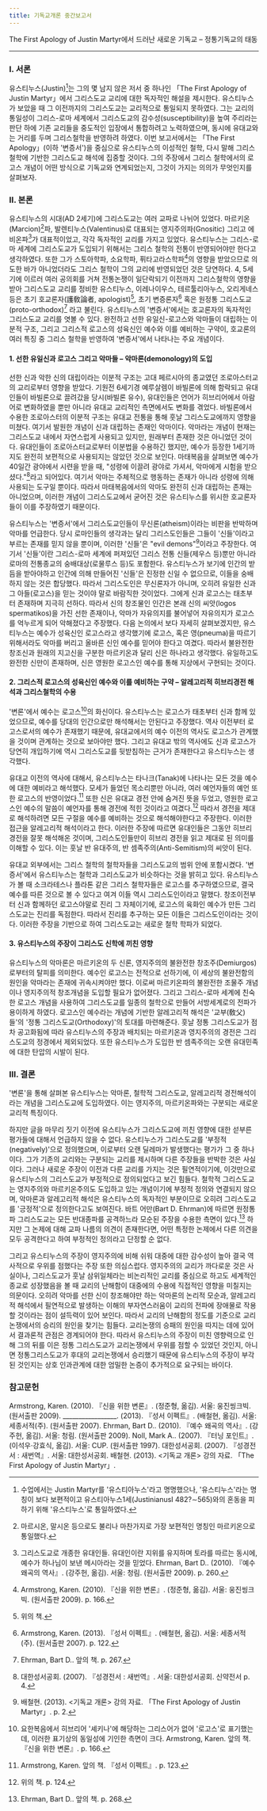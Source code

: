 ```yaml
---
title: 기독교개론 중간보고서
---
```


The First Apology of Justin Martyr에서 드러난 새로운 기독교 – 정통기독교의 태동

---

### Ⅰ. 서론

유스티누스(Justin)[^1]는 그의 몇 남지 않은 저서 중 하나인 「The First Apology of Justin Martyr」에서 그리스도교 교리에 대한 독자적인 해설을 제시한다. 유스티누스가 보았을 때 그 이전까지의 그리스도교는 교리적으로 통일되지 못하였다. 그는 교리의 통일성이 그리스-로마 세계에서 그리스도교의 감수성(susceptibility)을 높여 주리라는 판단 하에 기존 교리들을 중도적인 입장에서 통합하려고 노력하였으며, 동시에 유대교와는 거리를 두며 그리스철학을 반영하려 하였다. 이번 보고서에서는 「The First Apology」(이하 '변증서')을 중심으로 유스티누스의 이성적인 철학, 다시 말해 그리스 철학에 기반한 그리스도교 해석에 집중할 것이다. 그의 주장에서 그리스 철학에서의 로고스 개념이 어떤 방식으로 기독교와 연계되었는지, 그것이 가지는 의의가 무엇인지를 살펴보자.

### Ⅱ. 본론

유스티누스의 시대(AD 2세기)에 그리스도교는 여러 교파로 나뉘어 있었다. 마르키온(Marcion)[^2]파, 발렌티누스(Valentinus)로 대표되는 영지주의파(Gnositic) 그리고 에비온파[^3]가 대표적이었고, 각각 독자적인 교리를 가지고 있었다. 유스티누스는 그리스-로마 세계에 그리스도교가 도입되기 위해서는 그리스 철학의 전통이 반영되어야만 한다고 생각하였다. 또한 그가 스토아학파, 소요학파, 퓌타고라스학파[^4]의 영향을 받았으므로 의도한 바가 아니었더라도 그리스 철학이 그의 교리에 반영되었던 것은 당연하다. 4, 5세기에 이르러 여러 공의회를 거쳐 전통논쟁이 일단락되기 이전까지 그리스철학의 영향을 받아 그리스도교 교리를 정비한 유스티누스, 이레나이우스, 테르툴리아누스, 오리게네스 등은 초기 호교론자(護敎論者, apologist)[^5], 초기 변증론자[^6] 혹은 원정통 그리스도교(proto-orthodox)[^7] 라고 불린다. 유스티누스의 '변증서'에서는 호교론자의 독자적인 그리스도교 교리를 엿볼 수 있다. 완전하고 선한 유일신-로고스와 악마들이 대립하는 이분적 구조, 그리고 그리스적 로고스의 성육신인 예수와 이를 예비하는 구약이, 호교론의 여러 특징 중 그리스 철학을 반영하여 '변증서'에서 나타나는 주요 개념이다.

#### 1. 선한 유일신과 로고스 그리고 악마들 – 악마론(demonology)의 도입

선한 신과 악한 신의 대립이라는 이분적 구조는 고대 페르시아의 종교였던 조로아스터교의 교리로부터 영향을 받았다. 기원전 6세기경 예루살렘이 바빌론에 의해 함락되고 유대인들이 바빌론으로 끌려갔을 당시(바빌론 유수), 유대인들은 언어가 히브리어에서 아람어로 변화하였을 뿐만 아니라 유대교 교리적인 측면에서도 변화를 겪었다. 바빌론에서 수용한 조로아스터의 이분적 구조는 유대교 전통을 통해 훗날 그리스도교에까지 영향을 미쳤다. 여기서 발원한 개념이 신과 대립하는 존재인 악마이다. 악마라는 개념이 현재는 그리스도교 내에서 자연스럽게 사용되고 있지만, 원래부터 존재한 것은 아니었던 것이다. 유대인들이 조로아스터교로부터 이분법을 수용하긴 했지만, 예수가 등장한 1세기까지도 완전히 보편적으로 사용되지는 않았던 것으로 보인다. 마태복음을 살펴보면 예수가 40일간 광야에서 시련을 받을 때, "성령에 이끌려 광야로 가셔서, 악마에게 시험을 받으셨다."[^8]라고 되어있다. 여기서 악마는 주체적으로 행동하는 존재가 아니라 성령에 의해 사용되는 도구일 뿐이다. 따라서 마태복음에서의 악마도 완전히 신과 대립하는 존재는 아니었으며, 이러한 개념이 그리스도교에서 굳어진 것은 유스티누스를 위시한 호교론자들이 이를 주장하였기 때문이다.

유스티누스는 '변증서'에서 그리스도교인들이 무신론(atheism)이라는 비판을 반박하며 악마를 언급한다. 당시 로마인들의 생각과는 달리 그리스도인들은 그들이 '신들'이라고 부르는 존재를 믿지 않을 뿐이며, 이러한 '신들'은 "evil demons"[^9]이라고 주장한다. 여기서 '신들'이란 그리스-로마 세계에 퍼져있던 그리스 전통 신들(제우스 등)뿐만 아니라 로마의 전통종교의 숭배대상(로물루스 등)도 포함한다. 유스티누스가 보기에 인간의 받듬을 받아야하고 인간에 의해 만들어진 '신들'은 진정한 신일 수 없으므로, 이들을 숭배하지 않는 것은 합당했다. 따라서 그리스도인은 무신론자가 아니며, 오히려 유일한 신과 그 아들(로고스)을 믿는 것이야 말로 바람직한 것이었다. 그에게 신과 로고스는 태초부터 존재하며 지극히 선하다. 따라서 신의 창조물인 인간은 본래 신의 씨앗(logos spermatikos)을 가진 선한 존재이나, 악마가 자유의지를 불어넣어 자유의지가 로고스를 억누르게 되어 악해졌다고 주장했다. 다음 논의에서 보다 자세히 살펴보겠지만, 유스티누스는 예수가 성육신인 로고스라고 생각했기에 로고스, 혹은 영(pneuma)을 따르기 위해서라도 악마를 버리고 올바른 신인 예수를 믿어야 한다고 여겼다. 따라서 불완전한 창조신과 원래의 지고신을 구분한 마르키온과 달리 신은 하나라고 생각했다. 유일하고도 완전한 신만이 존재하며, 신은 영원한 로고스인 예수를 통해 지상에서 구현되는 것이다.

#### 2. 그리스적 로고스의 성육신인 예수와 이를 예비하는 구약 – 알레고리적 히브리경전 해석과 그리스철학의 수용

'변론'에서 예수는 로고스[^10]의 화신이다. 유스티누스는 로고스가 태초부터 신과 함께 있었으므로, 예수를 당대의 인간으로만 해석해서는 안된다고 주장했다. 역사 이전부터 로고스로서의 예수가 존재했기 때문에, 유대교에서의 예수 이전의 역사도 로고스가 관계했을 것이며 관계하는 것으로 보아야만 했다. 그리고 유대교 밖의 역사에도 신과 로고스가 당연히 개입하기에 역시 그리스도교를 뒷받침하는 근거가 존재한다고 유스티누스는 생각했다.

유대교 이전의 역사에 대해서, 유스티누스는 타나크(Tanak)에 나타나는 모든 것을 예수에 대한 예비라고 해석했다. 모세가 들었던 목소리뿐만 아니라, 여러 예언자들의 예언 또한 로고스의 반영이었다.[^11] 또한 신은 유대교 경전 안에 숨겨진 뜻을 두었고, 영원한 로고스인 예수의 말씀이 예언자를 통해 경전에 적힌 것이라고 여겼다.[^12] 따라서 경전을 제대로 해석하려면 모든 구절을 예수를 예비하는 것으로 해석해야한다고 주장한다. 이러한 접근을 알레고리적 해석이라고 한다. 이러한 주장에 따르면 유대인들은 그동안 히브리 경전을 잘못 해석해온 것이며, 그리스도인들만이 히브리 경전을 읽고 제대로 된 의미를 이해할 수 있다. 이는 훗날 반 유대주의, 반 셈족주의(Anti-Semitism)의 씨앗이 된다.

유대교 외부에서는 그리스 철학의 철학자들을 그리스도교의 범위 안에 포함시켰다. '변증서'에서 유스티누스는 철학과 그리스도교가 비슷하다는 것을 밝히고 있다. 유스티누스가 볼 때 소크라테스나 플라톤 같은 그리스 철학자들은 로고스를 추구하였으므로, 결국 예수를 따른 것으로 볼 수 있다고 여겨 이들 역시 그리스도인이라고 말했다. 창조이전부터 신과 함께하던 로고스야말로 진리 그 자체이기에, 로고스의 육화인 예수가 만든 그리스도교는 진리를 독점한다. 따라서 진리를 추구하는 모든 이들은 그리스도인이라는 것이다. 이러한 주장을 기반으로 하여 그리스도교는 새로운 철학 학파가 되었다.

#### 3. 유스티누스의 주장이 그리스도 신학에 끼친 영향

유스티누스의 악마론은 마르키온의 두 신론, 영지주의의 불완전한 창조주(Demiurgos)로부터의 탈피를 의미한다. 예수인 로고스는 전적으로 선하기에, 이 세상의 불완전함의 원인을 악마라는 존재에 귀속시켜야만 했다. 이로써 마르키온파의 불완전한 조물주 개념이나 영지주의적 창조개념을 도입할 필요가 없어졌다.
그리고 그리스-로마 세계에 친숙한 로고스 개념을 사용하여 그리스도교를 일종의 철학으로 만들어 서방세계로의 전파가 용이하게 하였다. 로고스인 예수라는 개념에 기반한 알레고리적 해석은 '교부(敎父)들'의 '정통 그리스도교(Orthodoxy)'의 토대를 마련해준다. 훗날 정통 그리스도교가 점차 공고화됨에 따라 유스티누스의 주장과 배치되는 마르키온과 영지주의의 경전은 그리스도교의 정경에서 제외되었다. 또한 유스티누스가 도입한 반 셈족주의는 오랜 유대민족에 대한 탄압의 시발이 된다.

### Ⅲ. 결론

'변론'을 통해 살펴본 유스티누스는 악마론, 철학적 그리스도교, 알레고리적 경전해석이라는 개념을 그리스도교에 도입하였다. 이는 영지주의, 마르키온파와는 구분되는 새로운 교리적 특징이다.

하지만 글을 마무리 짓기 이전에 유스티누스가 그리스도교에 끼친 영향에 대한 섣부른 평가들에 대해서 언급하지 않을 수 없다. 유스티누스가 그리스도교를 '부정적(negatively)'으로 정의했으며, 이로부터 오랜 딜레마가 발생했다는 평가가 그 중 하나이다. 그가 기존의 교리와는 구분되는 교리를 제시하며 다른 주장들을 반박한 것은 사실이다. 그러나 새로운 주장이 이전과 다른 교리를 가지는 것은 필연적이기에, 이것만으로 유스티누스의 그리스도교가 부정적으로 정의되었다고 보긴 힘들다. 철학적 그리스도교는 영지주의와 마르키온주의도 도입하고 있는 개념이기에 부정적 정의와 연결되지 않으며, 악마론과 알레고리적 해석은 유스티누스의 독자적인 부분이므로 오히려 그리스도교를 '긍정적'으로 정의한다고도 보여진다. 바트 어만(Bart D. Ehrman)에 따르면 원정통파 그리스도교는 모든 반대종파를 공격하느라 모순된 주장을 수용한 측면이 있다.[^13] 하지만 그 논제에 대해 교파 나름의 의견이 존재한다면, 어떤 특정한 논제에서 다른 의견을 모두 공격한다고 하여 부정적인 정의라고 단정할 순 없다.

그리고 유스티누스의 주장이 영지주의에 비해 쉬워 대중에 대한 감수성이 높아 결국 역사적으로 우위를 점했다는 주장 또한 의심스럽다. 영지주의의 교리가 까다로운 것은 사실이나, 그리스도교가 훗날 삼위일체라는 비논리적인 교리를 중심으로 하고도 세계적인 종교로 성장했음을 볼 때 교리의 난해함이 대중에의 수용에 직접적인 영향을 미칠지는 의문이다. 오히려 악마를 선한 신이 창조해야만 하는 악마론의 논리적 모순과, 알레고리적 해석에서 필연적으로 발생하는 이해의 부자연스러움이 교리의 전파에 장애물로 작용할 것이라는 점이 설득력이 있어 보인다. 따라서 교리의 난해함의 정도를 기준으로 교리 논쟁에서의 승리의 원인을 찾기는 힘들다. 교리논쟁의 승패의 원인을 따지는 데에 있어서 결과론적 관점은 경계되어야 한다. 따라서 유스티누스의 주장이 미친 영향력으로 인해 그의 뒤를 이은 정통 그리스도교가 교리논쟁에서 우위를 점할 수 있었던 것인지, 아니면 정통그리스도교가 후대의 교리논쟁에서 승리했기 때문에 유스티누스의 주장이 부각된 것인지는 상호 인과관계에 대한 엄밀한 논증이 추가적으로 요구되는 바이다.

### 참고문헌

Armstrong, Karen. (2010). 『신을 위한 변론』. (정준형, 옮김). 서울: 웅진씽크빅. (원서출판 2009).
_________________. (2013). 『성서 이펙트』. (배철현, 옮김). 서울: 세종서적(주). (원서출판 2007).
Ehrman, Bart D.. (2010). 『예수 왜곡의 역사』. (강주헌, 옮김). 서울: 청림. (원서출판 2009).
Noll, Mark A.. (2007). 『터닝 포인트』. (이석우·강효식, 옮김). 서울: CUP. (원서출판 1997).
대한성서공회. (2007). 『성경전서 : 새번역』. 서울: 대한성서공회.
배철현. (2013). <기독교 개론> 강의 자료. 「The First Apology of Justin Martyr」.

[^1]: 수업에서는 Justin Martyr를 '유스티아누스'라고 명명했으나, '유스티누스'라는 명칭이 보다 보편적이고 유스티아누스1세(JustinianusⅠ 482?∼565)와의 혼동을 피하기 위해 '유스티누스'로 통일하였다.
[^2]: 마르시온, 말시온 등으로도 불리나 마찬가지로 가장 보편적인 명칭인 마르키온으로 통일했다.
[^3]: 그리스도교로 개종한 유대인들. 유대인이란 지위를 유지하며 토라를 따르는 동시에, 예수가 하나님이 보낸 메시아라는 것을 믿었다. Ehrman, Bart D.. (2010). 『예수 왜곡의 역사』. (강주헌, 옮김). 서울: 청림. (원서출판 2009). p. 260.
[^4]: Armstrong, Karen. (2010). 『신을 위한 변론』. (정준형, 옮김). 서울: 웅진씽크빅. (원서출판 2009). p. 166.
[^5]: 위의 책.
[^6]: Armstrong, Karen. (2013). 『성서 이펙트』. (배철현, 옮김). 서울: 세종서적(주). (원서출판 2007). p. 122.
[^7]: Ehrman, Bart D.. 앞의 책. p. 267.
[^8]: 대한성서공회. (2007). 『성경전서 : 새번역』. 서울: 대한성서공회. 신약전서 p. 4.
[^9]: 배철현. (2013). <기독교 개론> 강의 자료. 「The First Apology of Justin Martyr」. p. 2.
[^10]: 요한복음에서 히브리어 '셰키나'에 해당하는 그리스어가 없어 '로고스'로 표기했는데, 이러한 표기상의 동일성에 기인한 측면이 크다. Armstrong, Karen. 앞의 책. 『신을 위한 변론』. p. 166.
[^11]: Armstrong, Karen. 앞의 책. 『성서 이펙트』. p. 123.
[^12]: 위의 책. p. 124.
[^13]: Ehrman, Bart D.. 앞의 책. p. 268.
